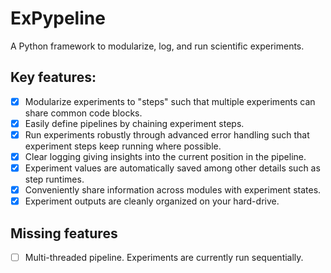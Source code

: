 # ExPypeline
A Python framework to modularize, log, and run scientific experiments.

## Key features:
- [x] Modularize experiments to "steps" such that multiple experiments can share common code blocks.
- [x] Easily define pipelines by chaining experiment steps.
- [x] Run experiments robustly through advanced error handling such that experiment steps keep running where possible.
- [x] Clear logging giving insights into the current position in the pipeline.
- [x] Experiment values are automatically saved among other details such as step runtimes. 
- [x] Conveniently share information across modules with experiment states.
- [x] Experiment outputs are cleanly organized on your hard-drive.

## Missing features
- [ ] Multi-threaded pipeline. Experiments are currently run sequentially.